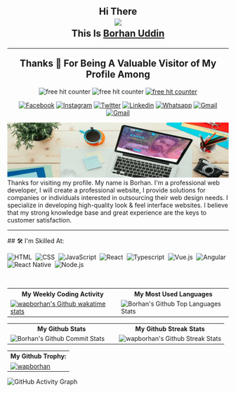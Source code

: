 <h2 align="center"> 
  Hi There 
  <br>
  <img src="https://media.giphy.com/media/hvRJCLFzcasrR4ia7z/giphy.gif" width="60px"/>
    <br>
   This Is <a href="https://www.wapborhan.com">Borhan Uddin</a>
   <hr>
  Thanks 💙 For Being A Valuable Visitor of My Profile Among
  </h2>
  <p align="center">
    <img src="https://img.shields.io/github/followers/wapborhan?label=Follow&style=social" border="0" title="free hit counter" alt="free hit counter"/>
    <img src="https://gpvc.arturio.dev/wapborhan" border="0" title="free hit counter" alt="free hit counter"/>
   <a href="https://wakatime.com/@wapborhan"> <img src="https://wakatime.com/badge/user/59d9f170-5e15-4b6c-8acd-f8cd5d8bb365.svg" border="0" title="free hit counter" alt="free hit counter"/></a>
  </p>
<p align='center'>

<a href="https://twitter.com/wapborhan" target="blank">
  <img src="https://img.shields.io/badge/Facebook-1877F2?style=for-the-badge&logo=facebook&logoColor=white"  alt="Facebook"/></a>
<a href="https://twitter.com/wapborhan" target="blank">
  <img src="https://img.shields.io/badge/Instagram-E4405F?style=for-the-badge&logo=instagram&logoColor=white"  alt="Instagram"/></a>
<a href="https://twitter.com/wapborhan" target="blank">
  <img src="https://img.shields.io/badge/Twitter-1DA1F2?style=for-the-badge&logo=twitter&logoColor=white"  alt="Twitter"/></a>
<a href="https://twitter.com/wapborhan" target="blank">
  <img src="https://img.shields.io/badge/LinkedIn-0077B5?style=for-the-badge&logo=linkedin&logoColor=white"  alt="Linkedin"/></a>
<a href="https://twitter.com/wapborhan" target="blank">
  <img src="https://img.shields.io/badge/WhatsApp-25D366?style=for-the-badge&logo=whatsapp&logoColor=white"  alt="Whatsapp"/></a>
<a href="https://twitter.com/wapborhan" target="blank">
  <img src="https://img.shields.io/badge/Gmail-D14836?style=for-the-badge&logo=gmail&logoColor=white"  alt="Gmail"/></a>
<a href="https://twitter.com/wapborhan" target="blank">
  <img src="https://img.shields.io/badge/Website-3423A6?style=for-the-badge&logo=Anaconda&logoColor=white"  alt="Gmail"/> </a>

</p>
<img src="https://github.com/wapborhan/wapborhan/blob/main/1612431913167.jpg?raw=true"/>
Thanks for visiting my profile. My name is Borhan. I'm a professional web developer, І will create a professional website, I provide solutions for companies or individuals interested in outsourcing their web design needs. I specialize in developing high-quality look & feel interface websites. I believe that my strong knowledge base and great experience are the keys to customer satisfaction.

<hr>
## 🛠️ I'm Skilled At:

![HTML](https://img.shields.io/badge/-HTML-05122A?style=flat&logo=HTML5)&nbsp;
![CSS](https://img.shields.io/badge/-CSS-05122A?style=flat&logo=CSS3&logoColor=1572B6)&nbsp;
![JavaScript](https://img.shields.io/badge/-JavaScript-05122A?style=flat&logo=javascript)&nbsp;
![React](https://img.shields.io/badge/-React-05122A?style=flat&logo=react)&nbsp;
![Typescript](https://img.shields.io/badge/TypeScript-007ACC?style=flat&logo=typescript&logoColor=1572B6)&nbsp;
![Vue.js](https://img.shields.io/badge/Vue.js-35495E?style=flat&logo=vue.js&logoColor=4FC08D)&nbsp;
![Angular](https://img.shields.io/badge/Angular-DD0031?style=flat&logo=angular&logoColor=white)&nbsp;
![React Native](https://img.shields.io/badge/React_Native-20232A?style=flat&logo=react&logoColor=61DAFB)&nbsp;
![Node.js](https://img.shields.io/badge/-Node.js-05122A?style=flat&logo=node.js)&nbsp;

<br />

<table align="center" width="100%">
  <tr>
  <th>My Weekly Coding Activity</th>
  <th>My Most Used Languages</th>
  </tr>
  <tr>
  <td width="50%"> <a href="https://wakatime.com/@wapborhan"><img src="https://github-readme-stats.vercel.app/api/wakatime?username=wapborhan" alt="wapborhan's Github wakatime stats" height="auto" width="500px"></a></td>
  <td width="50%">  <img src="https://github-readme-stats-showrin.vercel.app/api/top-langs/?username=wapborhan&layout=compact&langs_count=10&hide=html,css" alt="Borhan's Github Top Languages Stats" width="500px height="auto"></td>
  </tr>
</table> 


<table align="center" width="100%">
  <tr>
  <th>My Github Stats</th>
  <th>My Github Streak Stats</th>
  </tr>
  <tr>
  <td width="50%">
    <img src="https://github-readme-stats-showrin.vercel.app/api?username=wapborhan&include_all_commits=true&count_private=true&show_icons=true" alt="Borhan's Github Commit Stats" height="170em">
  </td>
  <td width="50%"> 
     <img src="https://github-readme-streak-stats.herokuapp.com/?user=wapborhan" alt="wapborhan's Github Streak Stats" height="180em">
  </td>
  </tr>
</table> 

<table align="center">
  <tr>
<!--  <th> My Metrics:</th> -->
  <th> My Github Trophy:</th>
  </tr>
  <tr>
 <!--  <td><img src="https://metrics.lecoq.io/wapborhan" alt="wapborhan's Github Metrics"></td>-->
  <td><a href="https://github.com/ryo-ma/github-profile-trophy"><img src="https://github-profile-trophy.vercel.app/?username=wapborhan&column=4&margin-w=15&margin-h=15" alt="wapborhan" /></a></td>
  </tr>
</table>

![GitHub Activity Graph](https://activity-graph.herokuapp.com/graph?username=wapborhan)  
